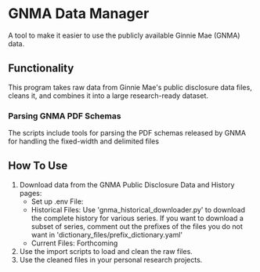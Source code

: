 # GNMA Data Manager
A tool to make it easier to use the publicly available Ginnie Mae (GNMA) data.

## Functionality
This program takes raw data from Ginnie Mae's public disclosure data files, cleans it, and combines it into a large research-ready dataset.

### Parsing GNMA PDF Schemas
The scripts include tools for parsing the PDF schemas released by GNMA for handling the fixed-width and delimited files

## How To Use
1. Download data from the GNMA Public Disclosure Data and History pages:
    - Set up .env File:
    - Historical Files: Use 'gnma_historical_downloader.py' to download the complete history for various series. If you want to download a subset of series, comment out the prefixes of the files you do not want in 'dictionary_files/prefix_dictionary.yaml'
    - Current Files: Forthcoming
2. Use the import scripts to load and clean the raw files.
3. Use the cleaned files in your personal research projects.
